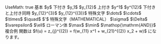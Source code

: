 ﻿<SJIS-MAC>
<ParaStyle:本文>UseMath: true
<ParaStyle:中見出し>基本
<ParaStyle:本文>$y$
<ParaStyle:中見出し>下付き
<ParaStyle:本文>$y_1$
<ParaStyle:本文>$y_{12}$
<ParaStyle:中見出し>上付き
<ParaStyle:本文>$y^1$
<ParaStyle:本文>$y^{12}$
<ParaStyle:中見出し>下付きと上付き同時
<ParaStyle:本文>$y_{12}^{3}$
<ParaStyle:本文>$y_{12}^{(3)}$
<ParaStyle:中見出し>特殊文字
<ParaStyle:本文>$\dots$
<ParaStyle:本文>$\cdots$
<ParaStyle:本文>$\times$
<ParaStyle:本文>$\quad$
<ParaStyle:本文>$'$
<ParaStyle:中見出し>特殊文字（MATHEMATICAL）
<ParaStyle:本文>$\sigma$
<ParaStyle:本文>$\Delta$
<ParaStyle:本文>$\varepsilon$
<ParaStyle:本文>$\ell$
<ParaStyle:中見出し>ローマン体
<ParaStyle:本文>$\max$
<ParaStyle:本文>$\min$
<ParaStyle:本文>$\mathop{\mathrm{AND}}$
<ParaStyle:中見出し>複合例
<ParaStyle:本文>関数は $f(u) = z_{j}^{(2)} = f(w_{11} x^1 + w_{21}^{(2)} x_2 + w)$ になります。
